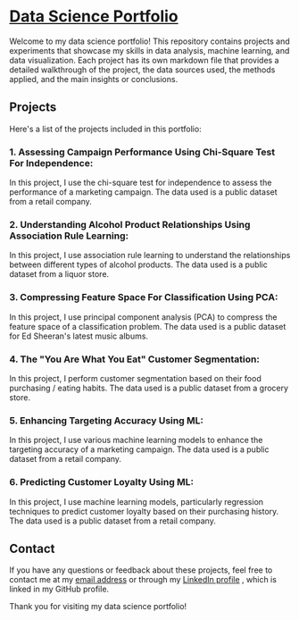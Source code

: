 # [Data Science Portfolio](https://a00447694.github.io/)
Welcome to my data science portfolio! This repository contains projects and experiments that showcase my skills in data analysis, machine learning, and data visualization. Each project has its own markdown file that provides a detailed walkthrough of the project, the data sources used, the methods applied, and the main insights or conclusions.

## Projects
Here's a list of the projects included in this portfolio:

### 1. Assessing Campaign Performance Using Chi-Square Test For Independence: 
In this project, I use the chi-square test for independence to assess the performance of a marketing campaign. The data used is a public dataset from a retail company.

### 2. Understanding Alcohol Product Relationships Using Association Rule Learning: 
In this project, I use association rule learning to understand the relationships between different types of alcohol products. The data used is a public dataset from a liquor store.

### 3. Compressing Feature Space For Classification Using PCA: 
In this project, I use principal component analysis (PCA) to compress the feature space of a classification problem. The data used is a public dataset for Ed Sheeran's latest music albums.

### 4. The "You Are What You Eat" Customer Segmentation: 
In this project, I perform customer segmentation based on their food purchasing / eating habits. The data used is a public dataset from a grocery store.

### 5. Enhancing Targeting Accuracy Using ML: 
In this project, I use various machine learning models to enhance the targeting accuracy of a marketing campaign. The data used is a public dataset from a retail company.

### 6. Predicting Customer Loyalty Using ML: 
In this project, I use machine learning models, particularly regression techniques to predict customer loyalty based on their purchasing history. The data used is a public dataset from a retail company.

## Contact
If you have any questions or feedback about these projects, feel free to contact me at my [email address](raj.b.chauhan@outlook.com) or through my [LinkedIn profile](https://www.linkedin.com/in/rajbchauhan/) , which is linked in my GitHub profile.

Thank you for visiting my data science portfolio!
